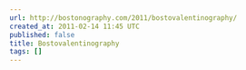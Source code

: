 ```yaml
---
url: http://bostonography.com/2011/bostovalentinography/
created_at: 2011-02-14 11:45 UTC
published: false
title: Bostovalentinography
tags: []
---
```



